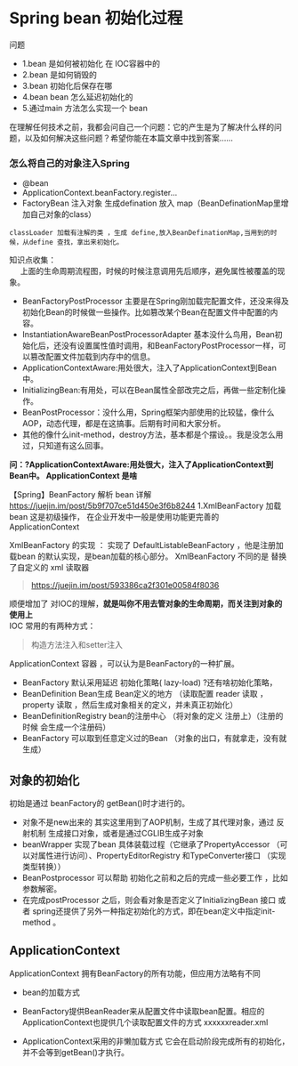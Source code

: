 # Spring bean 初始化过程
问题
*  1.bean 是如何被初始化 在 IOC容器中的
* 2.bean 是如何销毁的
* 3.bean 初始化后保存在哪
* 4.bean bean 怎么延迟初始化的
* 5.通过main 方法怎么实现一个 bean

在理解任何技术之前，我都会问自己一个问题：它的产生是为了解决什么样的问题，以及如何解决这些问题？希望你能在本篇文章中找到答案……
### 怎么将自己的对象注入Spring
- @bean
- ApplicationContext.beanFactory.register...
- FactoryBean 注入对象 生成defination 放入 map（BeanDefinationMap里增加自己对象的class）

`classLoader 加载有注解的类 ，生成 define,放入BeanDefinationMap,当用到的时候，从define 查找，拿出来初始化。`

知识点收集：</br>
&nbsp;&nbsp;&nbsp;&nbsp;&#160;上面的生命周期流程图，时候的时候注意调用先后顺序，避免属性被覆盖的现象。
* BeanFactoryPostProcessor 主要是在Spring刚加载完配置文件，还没来得及初始化Bean的时候做一些操作。比如篡改某个Bean在配置文件中配置的内容。
* InstantiationAwareBeanPostProcessorAdapter 基本没什么鸟用，Bean初始化后，还没有设置属性值时调用，和BeanFactoryPostProcessor一样，可以篡改配置文件加载到内存中的信息。
* ApplicationContextAware:用处很大，注入了ApplicationContext到Bean中。
* InitializingBean:有用处，可以在Bean属性全部改完之后，再做一些定制化操作。
* BeanPostProcessor：没什么用，Spring框架内部使用的比较猛，像什么AOP，动态代理，都是在这搞事。后期有时间和大家分析。
* 其他的像什么init-method，destroy方法，基本都是个摆设。。我是没怎么用过，只知道有这么回事。

**问：?ApplicationContextAware:用处很大，注入了ApplicationContext到Bean中。   ApplicationContext 是啥**

  【Spring】BeanFactory 解析 bean 详解 https://juejin.im/post/5b9f707ce51d450e3f6b8244
    1.XmlBeanFactory 加载 bean  这是初级操作， 在企业开发中一般是使用功能更完善的 ApplicationContext

XmlBeanFactory 的实现 ：
  实现了 DefaultListableBeanFactory 	，他是注册加载bean 的默认实现，是bean加载的核心部分。
  XmlBeanFactory 不同的是 替换了自定义的 xml 读取器

> https://juejin.im/post/593386ca2f301e00584f8036

顺便增加了 对IOC的理解，**就是叫你不用去管对象的生命周期，而关注到对象的使用上**</br>
IOC 常用的有两种方式：
>构造方法注入和setter注入

ApplicationContext 容器 ，可以认为是BeanFactory的一种扩展。
* BeanFactory 默认采用延迟 初始化策略( lazy-load)  ?还有啥初始化策略，
*  BeanDefinition Bean生成 Bean定义的地方  （读取配置 reader 读取 ，property 读取 ，然后生成对象相关的定义，并未真正初始化）
* BeanDefinitionRegistry bean的注册中心 （将对象的定义 注册上）（注册的时候 会生成一个注册码）
*  BeanFactory 可以取到任意定义过的Bean  （对象的出口，有就拿走，没有就生成）

## 对象的初始化
初始是通过 beanFactory的 getBean()时才进行的。

* 对象不是new出来的 其实这里用到了AOP机制，生成了其代理对象，通过 反射机制 生成接口对象，或者是通过CGLIB生成子对象
* beanWrapper 实现了bean 具体装载过程（它继承了PropertyAccessor （可以对属性进行访问）、PropertyEditorRegistry 和TypeConverter接口 （实现类型转换））
* BeanPostprocessor 可以帮助 初始化之前和之后的完成一些必要工作 ，比如 参数解密。
* 在完成postProcessor 之后，则会看对象是否定义了InitializingBean 接口  或者 spring还提供了另外一种指定初始化的方式，即在bean定义中指定init-method 。


## ApplicationContext

ApplicationContext 拥有BeanFactory的所有功能，但应用方法略有不同

* bean的加载方式
* BeanFactory提供BeanReader来从配置文件中读取bean配置。相应的ApplicationContext也提供几个读取配置文件的方式 xxxxxxreader.xml

* ApplicationContext采用的非懒加载方式 	它会在启动阶段完成所有的初始化，并不会等到getBean()才执行。



